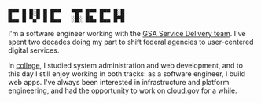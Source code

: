 ```
█▀▀ █ █░█ █ █▀▀   ▀█▀ █▀▀ █▀▀ █░█
█▄▄ █ ▀▄▀ █ █▄▄   ░█░ ██▄ █▄▄ █▀█
```

I'm a software engineer working with the [GSA Service Delivery team](https://github.com/GSA/service-delivery). I've spent two decades doing my part to shift federal agencies to user-centered digital services.

In [college](https://www.rit.edu/), I studied system administration and web development, and to this day I still enjoy working in both tracks: as a software engineer, I build web apps. I've always been interested in infrastructure and platform engineering, and had the opportunity to work on [cloud.gov](https://cloud.gov/) for a while.
